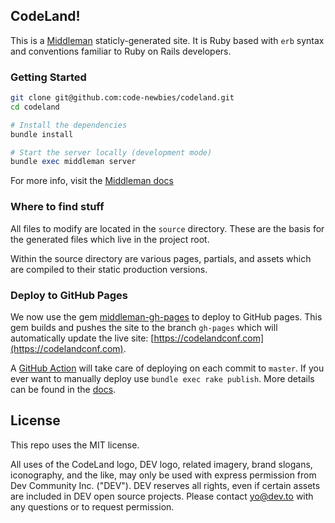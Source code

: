 ## CodeLand!

This is a [Middleman](https://middlemanapp.com/) staticly-generated site. It is Ruby based with `erb` syntax and conventions familiar to Ruby on Rails developers.

### Getting Started

```bash
git clone git@github.com:code-newbies/codeland.git
cd codeland
```

```ruby
# Install the dependencies
bundle install

# Start the server locally (development mode)
bundle exec middleman server
```

For more info, visit the [Middleman docs](https://middlemanapp.com/basics/install/)

### Where to find stuff

All files to modify are located in the `source` directory. These are the basis for the generated files which live in the project root.

Within the source directory are various pages, partials, and assets which are compiled to their static production versions.

### Deploy to GitHub Pages

We now use the gem [middleman-gh-pages](https://github.com/edgecase/middleman-gh-pages) to deploy to GitHub pages. This gem builds and pushes the site to the branch `gh-pages` which will automatically update the live site: [https://codelandconf.com](https://codelandconf.com).

A [GitHub Action](https://github.com/code-newbies/codeland/blob/master/.github/workflows/deploy.yml) will take care of deploying on each commit to `master`. If you ever want to manually deploy use `bundle exec rake publish`. More details can be found in the [docs](https://github.com/edgecase/middleman-gh-pages#usage).

## License
This repo uses the MIT license.

All uses of the CodeLand logo, DEV logo, related imagery, brand slogans, iconography, and the like, may only be used with express permission from Dev Community Inc. ("DEV"). DEV reserves all rights, even if certain assets are included in DEV open source projects. Please contact yo@dev.to with any questions or to request permission.
